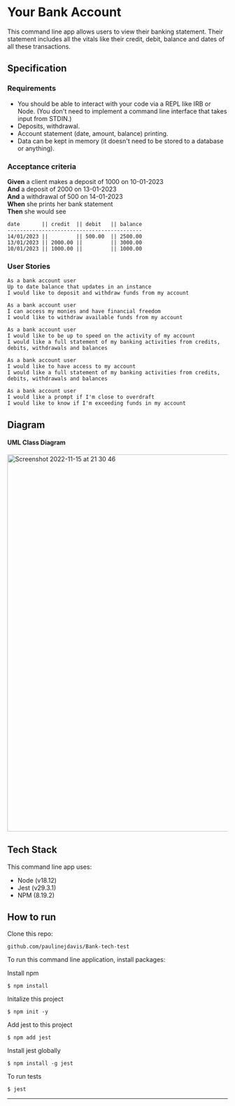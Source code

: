 # Your Bank Account

This command line app allows users to view their banking statement. Their statement includes all the vitals like their credit, debit, balance and dates of all these transactions.

## Specification

### Requirements

* You should be able to interact with your code via a REPL like IRB or Node.  (You don't need to implement a command line interface that takes input from STDIN.)
* Deposits, withdrawal.
* Account statement (date, amount, balance) printing.
* Data can be kept in memory (it doesn't need to be stored to a database or anything).

### Acceptance criteria

**Given** a client makes a deposit of 1000 on 10-01-2023  
**And** a deposit of 2000 on 13-01-2023  
**And** a withdrawal of 500 on 14-01-2023  
**When** she prints her bank statement  
**Then** she would see

```
date       || credit  || debit   || balance
-------------------------------------------
14/01/2023 ||         || 500.00  || 2500.00
13/01/2023 || 2000.00 ||         || 3000.00
10/01/2023 || 1000.00 ||         || 1000.00
```

### User Stories

```
As a bank account user
Up to date balance that updates in an instance
I would like to deposit and withdraw funds from my account
```

```
As a bank account user
I can access my monies and have financial freedom
I would like to withdraw available funds from my account
```

```
As a bank account user
I would like to be up to speed on the activity of my account
I would like a full statement of my banking activities from credits, debits, withdrawals and balances
```
```
As a bank account user
I would like to have access to my account
I would like a full statement of my banking activities from credits, debits, withdrawals and balances
```

```
As a bank account user
I would like a prompt if I'm close to overdraft
I would like to know if I'm exceeding funds in my account
```



## Diagram

#### UML Class Diagram

<img width="862" alt="Screenshot 2022-11-15 at 21 30 46" src="https://user-images.githubusercontent.com/111147520/202030700-94d9c0d0-0ba6-45c9-bffb-89e636d74091.png">




## Tech Stack

This command line app uses:

* Node (v18.12)
* Jest (v29.3.1)
* NPM (8.19.2)

## How to run

Clone this repo:

```
github.com/paulinejdavis/Bank-tech-test
```

To run this command line application, install packages:

Install npm
```
$ npm install
```
Initalize this project

```
$ npm init -y
```
Add jest to this project
```
$ npm add jest
```
Install jest globally
```
$ npm install -g jest
```
To run tests
```
$ jest
```


<!-- BEGIN GENERATED SECTION DO NOT EDIT -->

---


<!-- END GENERATED SECTION DO NOT EDIT -->
